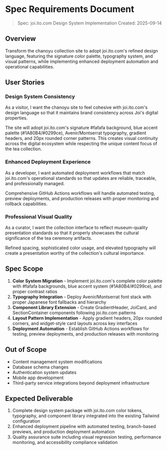 # Spec Requirements Document

> Spec: joi.ito.com Design System Implementation
> Created: 2025-09-14

## Overview

Transform the chanoyu collection site to adopt joi.ito.com's refined design language, featuring the signature color palette, typography system, and visual patterns, while implementing enhanced deployment automation and operational capabilities.

## User Stories

### Design System Consistency
As a visitor, I want the chanoyu site to feel cohesive with joi.ito.com's design language so that it maintains brand consistency across Joi's digital properties.

The site will adopt joi.ito.com's signature #fafafa background, blue accent palette (#1A80B4/#0299ce), Avenir/Montserrat typography, gradient headers, and 20px rounded corner patterns. This creates visual continuity across the digital ecosystem while respecting the unique content focus of the tea collection.

### Enhanced Deployment Experience
As a developer, I want automated deployment workflows that match joi.ito.com's operational standards so that updates are reliable, traceable, and professionally managed.

Comprehensive GitHub Actions workflows will handle automated testing, preview deployments, and production releases with proper monitoring and rollback capabilities.

### Professional Visual Quality
As a curator, I want the collection interface to reflect museum-quality presentation standards so that it properly showcases the cultural significance of the tea ceremony artifacts.

Refined spacing, sophisticated color usage, and elevated typography will create a presentation worthy of the collection's cultural importance.

## Spec Scope

1. **Color System Migration** - Implement joi.ito.com's complete color palette with #fafafa backgrounds, blue accent system (#1A80B4/#0299ce), and proper contrast ratios
2. **Typography Integration** - Deploy Avenir/Montserrat font stack with proper Japanese font fallbacks and hierarchy
3. **Component Library Extension** - Create GradientHeader, JoiCard, and SectionContainer components following joi.ito.com patterns
4. **Layout Pattern Implementation** - Apply gradient headers, 20px rounded corners, and widget-style card layouts across key interfaces
5. **Deployment Automation** - Establish GitHub Actions workflows for testing, preview deployments, and production releases with monitoring

## Out of Scope

- Content management system modifications
- Database schema changes
- Authentication system updates
- Mobile app development
- Third-party service integrations beyond deployment infrastructure

## Expected Deliverable

1. Complete design system package with joi.ito.com color tokens, typography, and component library integrated into the existing Tailwind configuration
2. Enhanced deployment pipeline with automated testing, branch-based previews, and production deployment automation
3. Quality assurance suite including visual regression testing, performance monitoring, and accessibility compliance validation